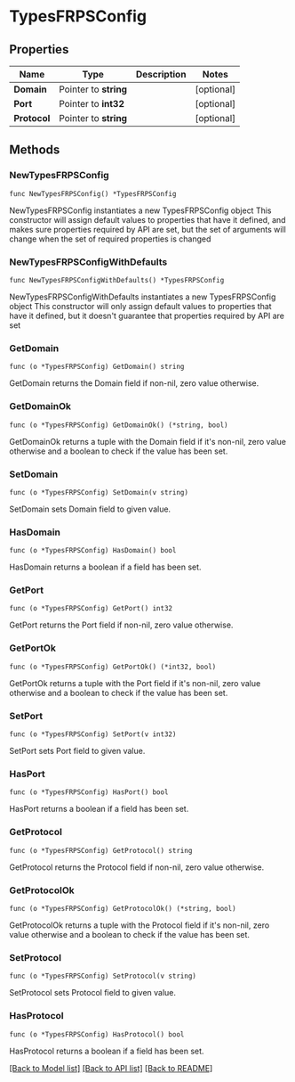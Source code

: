 # TypesFRPSConfig

## Properties

Name | Type | Description | Notes
------------ | ------------- | ------------- | -------------
**Domain** | Pointer to **string** |  | [optional] 
**Port** | Pointer to **int32** |  | [optional] 
**Protocol** | Pointer to **string** |  | [optional] 

## Methods

### NewTypesFRPSConfig

`func NewTypesFRPSConfig() *TypesFRPSConfig`

NewTypesFRPSConfig instantiates a new TypesFRPSConfig object
This constructor will assign default values to properties that have it defined,
and makes sure properties required by API are set, but the set of arguments
will change when the set of required properties is changed

### NewTypesFRPSConfigWithDefaults

`func NewTypesFRPSConfigWithDefaults() *TypesFRPSConfig`

NewTypesFRPSConfigWithDefaults instantiates a new TypesFRPSConfig object
This constructor will only assign default values to properties that have it defined,
but it doesn't guarantee that properties required by API are set

### GetDomain

`func (o *TypesFRPSConfig) GetDomain() string`

GetDomain returns the Domain field if non-nil, zero value otherwise.

### GetDomainOk

`func (o *TypesFRPSConfig) GetDomainOk() (*string, bool)`

GetDomainOk returns a tuple with the Domain field if it's non-nil, zero value otherwise
and a boolean to check if the value has been set.

### SetDomain

`func (o *TypesFRPSConfig) SetDomain(v string)`

SetDomain sets Domain field to given value.

### HasDomain

`func (o *TypesFRPSConfig) HasDomain() bool`

HasDomain returns a boolean if a field has been set.

### GetPort

`func (o *TypesFRPSConfig) GetPort() int32`

GetPort returns the Port field if non-nil, zero value otherwise.

### GetPortOk

`func (o *TypesFRPSConfig) GetPortOk() (*int32, bool)`

GetPortOk returns a tuple with the Port field if it's non-nil, zero value otherwise
and a boolean to check if the value has been set.

### SetPort

`func (o *TypesFRPSConfig) SetPort(v int32)`

SetPort sets Port field to given value.

### HasPort

`func (o *TypesFRPSConfig) HasPort() bool`

HasPort returns a boolean if a field has been set.

### GetProtocol

`func (o *TypesFRPSConfig) GetProtocol() string`

GetProtocol returns the Protocol field if non-nil, zero value otherwise.

### GetProtocolOk

`func (o *TypesFRPSConfig) GetProtocolOk() (*string, bool)`

GetProtocolOk returns a tuple with the Protocol field if it's non-nil, zero value otherwise
and a boolean to check if the value has been set.

### SetProtocol

`func (o *TypesFRPSConfig) SetProtocol(v string)`

SetProtocol sets Protocol field to given value.

### HasProtocol

`func (o *TypesFRPSConfig) HasProtocol() bool`

HasProtocol returns a boolean if a field has been set.


[[Back to Model list]](../README.md#documentation-for-models) [[Back to API list]](../README.md#documentation-for-api-endpoints) [[Back to README]](../README.md)


